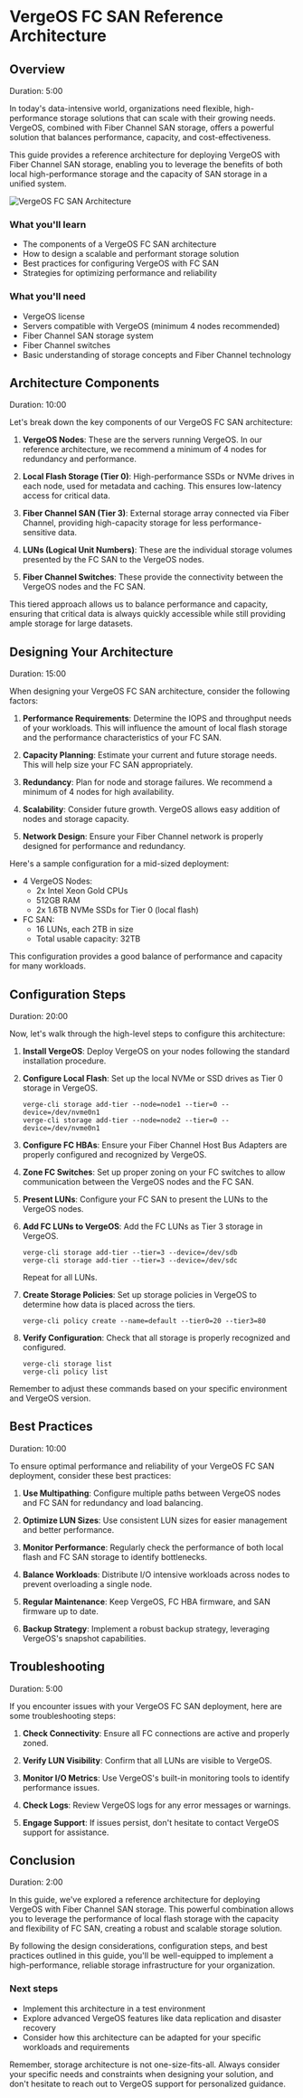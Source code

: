 # VergeOS FC SAN Reference Architecture

## Overview

Duration: 5:00

In today's data-intensive world, organizations need flexible, high-performance storage solutions that can scale with their growing needs. VergeOS, combined with Fiber Channel SAN storage, offers a powerful solution that balances performance, capacity, and cost-effectiveness.

This guide provides a reference architecture for deploying VergeOS with Fiber Channel SAN storage, enabling you to leverage the benefits of both local high-performance storage and the capacity of SAN storage in a unified system.

![VergeOS FC SAN Architecture](/public/fiber-channel.png)

### What you'll learn

- The components of a VergeOS FC SAN architecture
- How to design a scalable and performant storage solution
- Best practices for configuring VergeOS with FC SAN
- Strategies for optimizing performance and reliability

### What you'll need

- VergeOS license
- Servers compatible with VergeOS (minimum 4 nodes recommended)
- Fiber Channel SAN storage system
- Fiber Channel switches
- Basic understanding of storage concepts and Fiber Channel technology

## Architecture Components

Duration: 10:00

Let's break down the key components of our VergeOS FC SAN architecture:

1. **VergeOS Nodes**: These are the servers running VergeOS. In our reference architecture, we recommend a minimum of 4 nodes for redundancy and performance.

2. **Local Flash Storage (Tier 0)**: High-performance SSDs or NVMe drives in each node, used for metadata and caching. This ensures low-latency access for critical data.

3. **Fiber Channel SAN (Tier 3)**: External storage array connected via Fiber Channel, providing high-capacity storage for less performance-sensitive data.

4. **LUNs (Logical Unit Numbers)**: These are the individual storage volumes presented by the FC SAN to the VergeOS nodes.

5. **Fiber Channel Switches**: These provide the connectivity between the VergeOS nodes and the FC SAN.

This tiered approach allows us to balance performance and capacity, ensuring that critical data is always quickly accessible while still providing ample storage for large datasets.

## Designing Your Architecture

Duration: 15:00

When designing your VergeOS FC SAN architecture, consider the following factors:

1. **Performance Requirements**: Determine the IOPS and throughput needs of your workloads. This will influence the amount of local flash storage and the performance characteristics of your FC SAN.

2. **Capacity Planning**: Estimate your current and future storage needs. This will help size your FC SAN appropriately.

3. **Redundancy**: Plan for node and storage failures. We recommend a minimum of 4 nodes for high availability.

4. **Scalability**: Consider future growth. VergeOS allows easy addition of nodes and storage capacity.

5. **Network Design**: Ensure your Fiber Channel network is properly designed for performance and redundancy.

Here's a sample configuration for a mid-sized deployment:

- 4 VergeOS Nodes:
  - 2x Intel Xeon Gold CPUs
  - 512GB RAM
  - 2x 1.6TB NVMe SSDs for Tier 0 (local flash)
- FC SAN:
  - 16 LUNs, each 2TB in size
  - Total usable capacity: 32TB

This configuration provides a good balance of performance and capacity for many workloads.

## Configuration Steps

Duration: 20:00

Now, let's walk through the high-level steps to configure this architecture:

1. **Install VergeOS**: 
   Deploy VergeOS on your nodes following the standard installation procedure.

2. **Configure Local Flash**:
   Set up the local NVMe or SSD drives as Tier 0 storage in VergeOS.

   ```
   verge-cli storage add-tier --node=node1 --tier=0 --device=/dev/nvme0n1
   verge-cli storage add-tier --node=node2 --tier=0 --device=/dev/nvme0n1
   ```

3. **Configure FC HBAs**:
   Ensure your Fiber Channel Host Bus Adapters are properly configured and recognized by VergeOS.

4. **Zone FC Switches**:
   Set up proper zoning on your FC switches to allow communication between the VergeOS nodes and the FC SAN.

5. **Present LUNs**:
   Configure your FC SAN to present the LUNs to the VergeOS nodes.

6. **Add FC LUNs to VergeOS**:
   Add the FC LUNs as Tier 3 storage in VergeOS.

   ```
   verge-cli storage add-tier --tier=3 --device=/dev/sdb
   verge-cli storage add-tier --tier=3 --device=/dev/sdc
   ```

   Repeat for all LUNs.

7. **Create Storage Policies**:
   Set up storage policies in VergeOS to determine how data is placed across the tiers.

   ```
   verge-cli policy create --name=default --tier0=20 --tier3=80
   ```

8. **Verify Configuration**:
   Check that all storage is properly recognized and configured.

   ```
   verge-cli storage list
   verge-cli policy list
   ```

Remember to adjust these commands based on your specific environment and VergeOS version.

## Best Practices

Duration: 10:00

To ensure optimal performance and reliability of your VergeOS FC SAN deployment, consider these best practices:

1. **Use Multipathing**: Configure multiple paths between VergeOS nodes and FC SAN for redundancy and load balancing.

2. **Optimize LUN Sizes**: Use consistent LUN sizes for easier management and better performance.

3. **Monitor Performance**: Regularly check the performance of both local flash and FC SAN storage to identify bottlenecks.

4. **Balance Workloads**: Distribute I/O intensive workloads across nodes to prevent overloading a single node.

5. **Regular Maintenance**: Keep VergeOS, FC HBA firmware, and SAN firmware up to date.

6. **Backup Strategy**: Implement a robust backup strategy, leveraging VergeOS's snapshot capabilities.

## Troubleshooting

Duration: 5:00

If you encounter issues with your VergeOS FC SAN deployment, here are some troubleshooting steps:

1. **Check Connectivity**: Ensure all FC connections are active and properly zoned.

2. **Verify LUN Visibility**: Confirm that all LUNs are visible to VergeOS.

3. **Monitor I/O Metrics**: Use VergeOS's built-in monitoring tools to identify performance issues.

4. **Check Logs**: Review VergeOS logs for any error messages or warnings.

5. **Engage Support**: If issues persist, don't hesitate to contact VergeOS support for assistance.

## Conclusion

Duration: 2:00

In this guide, we've explored a reference architecture for deploying VergeOS with Fiber Channel SAN storage. This powerful combination allows you to leverage the performance of local flash storage with the capacity and flexibility of FC SAN, creating a robust and scalable storage solution.

By following the design considerations, configuration steps, and best practices outlined in this guide, you'll be well-equipped to implement a high-performance, reliable storage infrastructure for your organization.

### Next steps

- Implement this architecture in a test environment
- Explore advanced VergeOS features like data replication and disaster recovery
- Consider how this architecture can be adapted for your specific workloads and requirements


Remember, storage architecture is not one-size-fits-all. Always consider your specific needs and constraints when designing your solution, and don't hesitate to reach out to VergeOS support for personalized guidance.
